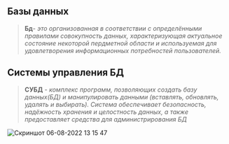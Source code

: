 ## Базы данных
> **Бд**- *это организованная в соответствии с определёнными правилами совокупность данных, характеризующая актуальное состояние некоторой пердметной области и используемая для удовлетворения информационных потребностей пользователей.*

## Системы управления БД

> **СУБД** - *комплекс программ, позволяющих создать базу данных(БД) и манипулировать данными (вставлять, обновлять, удалять и выбирать). Система обеспечивает безопасность, надёжность хранения и целостность данных, а также предоставляет средства для администрирования БД*

![Скриншот 06-08-2022 13 15 47](https://user-images.githubusercontent.com/84935915/183244675-80e1a619-b85a-4848-9900-8aecb5a23889.png)

